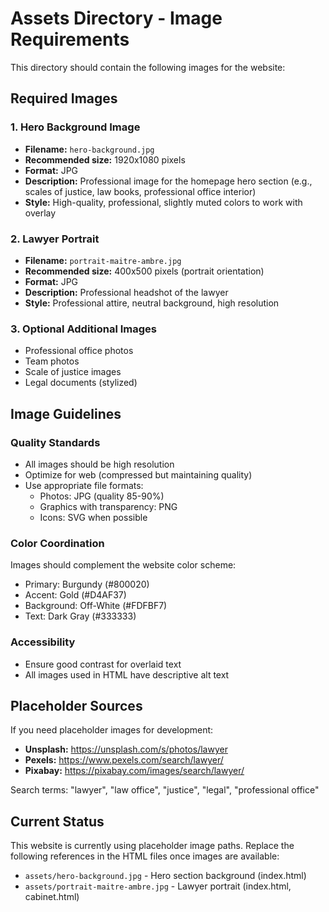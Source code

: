 # Assets Directory - Image Requirements

This directory should contain the following images for the website:

## Required Images

### 1. Hero Background Image
- **Filename:** `hero-background.jpg`
- **Recommended size:** 1920x1080 pixels
- **Format:** JPG
- **Description:** Professional image for the homepage hero section (e.g., scales of justice, law books, professional office interior)
- **Style:** High-quality, professional, slightly muted colors to work with overlay

### 2. Lawyer Portrait
- **Filename:** `portrait-maitre-ambre.jpg`
- **Recommended size:** 400x500 pixels (portrait orientation)
- **Format:** JPG
- **Description:** Professional headshot of the lawyer
- **Style:** Professional attire, neutral background, high resolution

### 3. Optional Additional Images
- Professional office photos
- Team photos
- Scale of justice images
- Legal documents (stylized)

## Image Guidelines

### Quality Standards
- All images should be high resolution
- Optimize for web (compressed but maintaining quality)
- Use appropriate file formats:
  - Photos: JPG (quality 85-90%)
  - Graphics with transparency: PNG
  - Icons: SVG when possible

### Color Coordination
Images should complement the website color scheme:
- Primary: Burgundy (#800020)
- Accent: Gold (#D4AF37)
- Background: Off-White (#FDFBF7)
- Text: Dark Gray (#333333)

### Accessibility
- Ensure good contrast for overlaid text
- All images used in HTML have descriptive alt text

## Placeholder Sources

If you need placeholder images for development:
- **Unsplash:** https://unsplash.com/s/photos/lawyer
- **Pexels:** https://www.pexels.com/search/lawyer/
- **Pixabay:** https://pixabay.com/images/search/lawyer/

Search terms: "lawyer", "law office", "justice", "legal", "professional office"

## Current Status

This website is currently using placeholder image paths. Replace the following references in the HTML files once images are available:
- `assets/hero-background.jpg` - Hero section background (index.html)
- `assets/portrait-maitre-ambre.jpg` - Lawyer portrait (index.html, cabinet.html)
